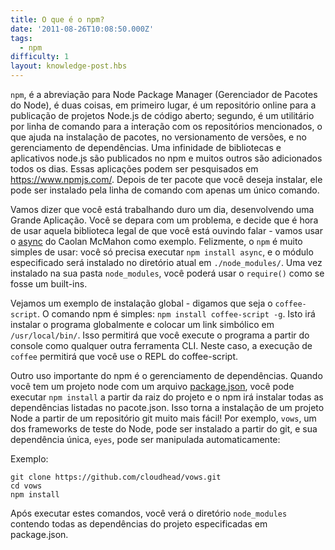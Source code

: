 ```yaml
---
title: O que é o npm?
date: '2011-08-26T10:08:50.000Z'
tags:
  - npm
difficulty: 1
layout: knowledge-post.hbs
---
```


<!-- `npm`, short for Node Package Manager, is two things: first and foremost, it is an online repository for the publishing of open-source Node.js projects; second, it is a command-line utility for interacting with said repository that aids in package installation, version management, and dependency management.  A plethora of node.js libraries and applications are published on npm, and many more are added every day. These applications can be searched for on http://search.npmjs.org/. Once you have a package you want to install, it can be installed with a single command-line command. -->
`npm`, é a abreviação para Node Package Manager (Gerenciador de Pacotes do Node), é duas coisas, em primeiro lugar, é um repositório online para a publicação de projetos Node.js de código aberto; segundo, é um utilitário por linha de comando para a interação com os repositórios mencionados, o que ajuda na instalação de pacotes, no versionamento de versões, e no gerenciamento de dependências. Uma infinidade de bibliotecas e aplicativos node.js são publicados no npm e muitos outros são adicionados todos os dias. Essas aplicações podem ser pesquisados ​​em https://www.npmjs.com/. Depois de ter pacote que você deseja instalar, ele pode ser instalado pela linha de comando com apenas um único comando. 

<!-- Let's say you're hard at work one day, developing the Next Great Application.  You come across a problem, and you decide that it's time to use that cool library you keep hearing about - let's use Caolan McMahon's [async](http://github.com/caolan/async) as an example. Thankfully, `npm` is very simple to use: you only have to run `npm install async`, and the specified module will be installed in the current directory under `./node_modules/`.  Once installed to your `node_modules` folder, you'll be able to use `require()` on them just like they were built-ins. -->
Vamos dizer que você está trabalhando duro um dia, desenvolvendo uma Grande Aplicação. Você se depara com um problema, e decide que é hora de usar aquela biblioteca legal de que você está ouvindo falar - vamos usar o [async](http://github.com/caolan/async) do Caolan McMahon como exemplo. Felizmente, o `npm` é muito simples de usar: você só precisa executar `npm install async`, e o módulo especificado será instalado no diretório atual em `./node_modules/`. Uma vez instalado na sua pasta `node_modules`, você poderá usar o `require()` como se fosse um built-ins.

<!-- Let's look at an example of a global install - let's say `coffee-script`. The npm command is simple: `npm install coffee-script -g`. This will typically install the program and put a symlink to it in `/usr/local/bin/`.  This will then allow you to run the program from the console just like any other CLI tool.  In this case, running `coffee` will now allow you to use the coffee-script REPL. -->
Vejamos um exemplo de instalação global - digamos que seja o `coffee-script`. O comando npm é simples: `npm install coffee-script -g`. Isto irá instalar o programa globalmente e colocar um link simbólico em `/usr/local/bin/`. Isso permitirá que você execute o programa a partir do console como qualquer outra ferramenta CLI. Neste caso, a execução de `coffee` permitirá que você use o REPL do coffee-script.

<!-- Another important use for npm is dependency management.  When you have a node project with a [package.json](/articles/getting-started/npm/what-is-the-file-package-json) file, you can run `npm install` from the project root and npm will install all the dependencies listed in the package.json. This makes installing a Node project from a git repo much easier! For example, `vows`, one of Node's testing frameworks, can be installed from git, and its single dependency, `eyes`, can be automatically handled: -->
Outro uso importante do npm é o gerenciamento de dependências. Quando você tem um projeto node com um arquivo [package.json](/pt-br/knowledge/getting-started/npm/what-is-the-file-package-json), você pode executar `npm install` a partir da raiz do projeto e o npm irá instalar todas as dependências listadas no pacote.json. Isso torna a instalação de um projeto Node a partir de um repositório git muito mais fácil! Por exemplo, `vows`, um dos frameworks de teste do Node, pode ser instalado a partir do git, e sua dependência única, `eyes`, pode ser manipulada automaticamente:

Exemplo:

    git clone https://github.com/cloudhead/vows.git
    cd vows
    npm install

<!-- After running those commands, you will see a `node_modules` folder containing all of the project dependencies specified in the package.json. -->
Após executar estes comandos, você verá o diretório `node_modules` contendo todas as dependências do projeto especificadas em package.json.
